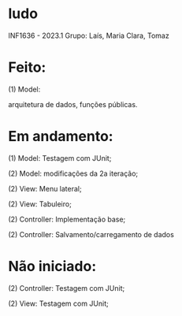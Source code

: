 # ludo
INF1636 - 2023.1
Grupo: Laís, Maria Clara, Tomaz

# Feito:
(1) Model:

arquitetura de dados, funções públicas.

# Em andamento:
(1) Model: Testagem com JUnit;

(2) Model: modificações da 2a iteração;

(2) View: Menu lateral;

(2) View: Tabuleiro;

(2) Controller: Implementação base;

(2) Controller: Salvamento/carregamento de dados

# Não iniciado:
(2) Controller: Testagem com JUnit;

(2) View: Testagem com JUnit;

